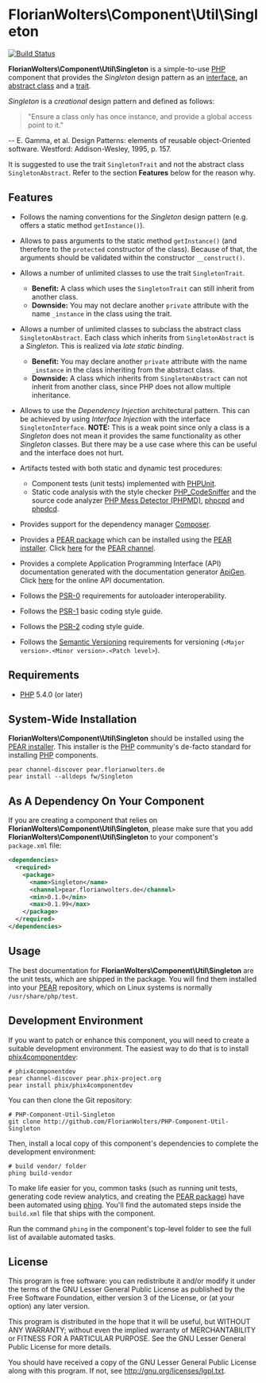 # FlorianWolters\Component\Util\Singleton

[![Build Status](https://secure.travis-ci.org/FlorianWolters/PHP-Component-Util-Singleton.png?branch=master)](http://travis-ci.org/FlorianWolters/PHP-Component-Util-Singleton)

**FlorianWolters\Component\Util\Singleton** is a simple-to-use [PHP][17] component that provides the *Singleton* design pattern as an [interface][22], an [abstract class][21] and a [trait][23].

*Singleton* is a *creational* design pattern and defined as follows:

> "Ensure a class only has once instance, and provide a global access point to it."

-- E. Gamma, et al. Design Patterns: elements of reusable object-Oriented software. Westford: Addison-Wesley, 1995, p. 157.

It is suggested to use the trait `SingletonTrait` and not the abstract class `SingletonAbstract`. Refer to the section **Features** below for the reason why.

## Features

* Follows the naming conventions for the *Singleton* design pattern (e.g. offers a static method `getInstance()`).
* Allows to pass arguments to the static method `getInstance()` (and therefore to the `protected` constructor of the class). Because of that, the arguments should be validated within the constructor `__construct()`.
* Allows a number of unlimited classes to use the trait `SingletonTrait`.
  * **Benefit:** A class which uses the `SingletonTrait` can still inherit from another class.
  * **Downside:** You may not declare another `private` attribute with the name `_instance` in the class using the trait.

* Allows a number of unlimited classes to subclass the abstract class `SingletonAbstract`. Each class which inherits from `SingletonAbstract` is a *Singleton*. This is realized via *late static binding*.
  * **Benefit:** You may declare another `private` attribute with the name `_instance` in the class inheriting from the abstract class.
  * **Downside:** A class which inherits from `SingletonAbstract` can not inherit from another class, since PHP does not allow multiple inheritance.

* Allows to use the *Dependency Injection* architectural pattern. This can be achieved by using *Interface Injection* with the interface `SingletonInterface`.
  **NOTE:** This is a weak point since only a class is a *Singleton* does not mean it provides the same functionality as other *Singleton* classes. But there may be a use case where this can be useful and the interface does not hurt.

* Artifacts tested with both static and dynamic test procedures:
  * Component tests (unit tests) implemented with [PHPUnit][19].
  * Static code analysis with the style checker [PHP_CodeSniffer][14] and the source code analyzer [PHP Mess Detector (PHPMD)][18], [phpcpd][4] and [phpdcd][5].

* Provides support for the dependency manager [Composer][3].
* Provides a [PEAR package][13] which can be installed using the [PEAR installer][11]. Click [here][9] for the [PEAR channel][12].
* Provides a complete Application Programming Interface (API) documentation generated with the documentation generator [ApiGen][2]. Click [here][1] for the online API documentation.
* Follows the [PSR-0][6] requirements for autoloader interoperability.
* Follows the [PSR-1][7] basic coding style guide.
* Follows the [PSR-2][8] coding style guide.
* Follows the [Semantic Versioning][20] requirements for versioning (`<Major version>.<Minor version>.<Patch level>`).

## Requirements

* [PHP][17] 5.4.0 (or later)

## System-Wide Installation

**FlorianWolters\Component\Util\Singleton** should be installed using the [PEAR installer][11]. This installer is the [PHP][17] community's de-facto standard for installing [PHP][17] components.

	pear channel-discover pear.florianwolters.de
	pear install --alldeps fw/Singleton

## As A Dependency On Your Component

If you are creating a component that relies on **FlorianWolters\Component\Util\Singleton**, please make sure that you add **FlorianWolters\Component\Util\Singleton** to your component's `package.xml` file:

```xml
<dependencies>
  <required>
    <package>
      <name>Singleton</name>
      <channel>pear.florianwolters.de</channel>
      <min>0.1.0</min>
      <max>0.1.99</max>
    </package>
  </required>
</dependencies>
```

## Usage

The best documentation for **FlorianWolters\Component\Util\Singleton** are the unit tests, which are shipped in the package. You will find them installed into your [PEAR][10] repository, which on Linux systems is normally `/usr/share/php/test`.

## Development Environment

If you want to patch or enhance this component, you will need to create a suitable development environment. The easiest way to do that is to install [phix4componentdev][16]:

	# phix4componentdev
	pear channel-discover pear.phix-project.org
	pear install phix/phix4componentdev

You can then clone the Git repository:

	# PHP-Component-Util-Singleton
	git clone http://github.com/FlorianWolters/PHP-Component-Util-Singleton

Then, install a local copy of this component's dependencies to complete the development environment:

	# build vendor/ folder
	phing build-vendor

To make life easier for you, common tasks (such as running unit tests, generating code review analytics, and creating the [PEAR package][13]) have been automated using [phing][15]. You'll find the automated steps inside the `build.xml` file that ships with the component.

Run the command `phing` in the component's top-level folder to see the full list of available automated tasks.

## License

This program is free software: you can redistribute it and/or modify it under the terms of the GNU Lesser General Public License as published by the Free Software Foundation, either version 3 of the License, or (at your option) any later version.

This program is distributed in the hope that it will be useful, but WITHOUT ANY WARRANTY; without even the implied warranty of MERCHANTABILITY or FITNESS FOR A PARTICULAR PURPOSE.  See the GNU Lesser General Public License for more details.

You should have received a copy of the GNU Lesser General Public License along with this program. If not, see http://gnu.org/licenses/lgpl.txt.

[1]: http://blog.florianwolters.de/PHP-Component-Util-Singleton
[2]: http://apigen.org
[3]: http://getcomposer.org
[4]: https://github.com/sebastianbergmann/phpcpd
[5]: https://github.com/sebastianbergmann/phpdcd
[6]: https://github.com/php-fig/fig-standards/blob/master/accepted/PSR-0.md
[7]: https://github.com/php-fig/fig-standards/blob/master/accepted/PSR-1-basic-coding-standard.md
[8]: https://github.com/php-fig/fig-standards/blob/master/accepted/PSR-2-coding-style-guide.md
[9]: http://pear.florianwolters.de
[10]: http://pear.php.net
[11]: http://pear.php.net/manual/en/guide.users.commandline.cli.php
[12]: http://pear.php.net/manual/en/guide.users.concepts.channel.php
[13]: http://pear.php.net/manual/en/guide.users.concepts.package.php
[14]: http://pear.php.net/package/PHP_CodeSniffer
[15]: http://phing.info
[16]: http://phix-project.org
[17]: http://php.net
[18]: http://phpmd.org
[19]: http://phpunit.de
[20]: http://semver.org
[21]: http://php.net/language.oop5.abstract
[22]: http://php.net/language.oop5.interfaces
[23]: http://php.net/language.oop5.traits
